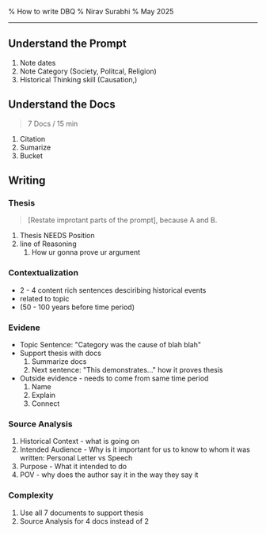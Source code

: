% How to write DBQ
% Nirav Surabhi
% May 2025

---
## Understand the Prompt
1. Note  dates 
2. Note Category (Society, Politcal, Religion)
3. Historical Thinking skill (Causation,)

## Understand the Docs
>7 Docs / 15 min

1. Citation
2. Sumarize
3. Bucket

## Writing


### Thesis
>[Restate improtant parts of the prompt], because A and B.
1. Thesis NEEDS Position
2. line of Reasoning
   1. How ur gonna prove ur argument

### Contextualization
- 2 - 4 content rich sentences desciribing historical events 
- related to topic
- (50 - 100 years before time period)

### Evidene
- Topic Sentence: "Category was the cause of blah blah"
- Support thesis with docs
  1. Summarize docs
  2. Next sentence: "This demonstrates..." how it proves thesis
- Outside evidence - needs to come from same time period
  1. Name
  2. Explain
  3. Connect

### Source Analysis
1. Historical Context - what is going on
2. Intended Audience - Why is it important for us to know to whom it was written: Personal Letter vs Speech
3. Purpose - What it intended to do
4. POV - why does the author say it in the way they say it

### Complexity
1. Use all 7 documents to support thesis
2. Source Analysis for 4 docs instead of 2